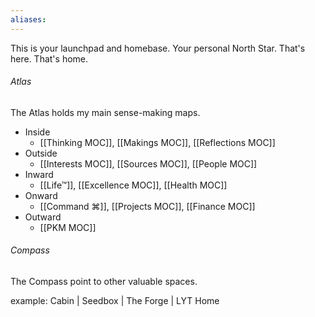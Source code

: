 ```yaml
---
aliases: 
---
```


This is your launchpad and homebase. Your personal North Star. That's here. That's home. 

###### Atlas 
The Atlas holds my main sense-making maps.

- Inside
	- [[Thinking MOC]], [[Makings MOC]], [[Reflections MOC]]
- Outside
	- [[Interests MOC]], [[Sources MOC]], [[People MOC]]
- Inward
	- [[Life™]], [[Excellence MOC]], [[Health MOC]]
- Onward
	- [[Command ⌘]], [[Projects MOC]], [[Finance MOC]]
- Outward
	- [[PKM MOC]]


###### Compass
The Compass point to other valuable spaces.

example: 
Cabin | Seedbox | The Forge | LYT Home  

